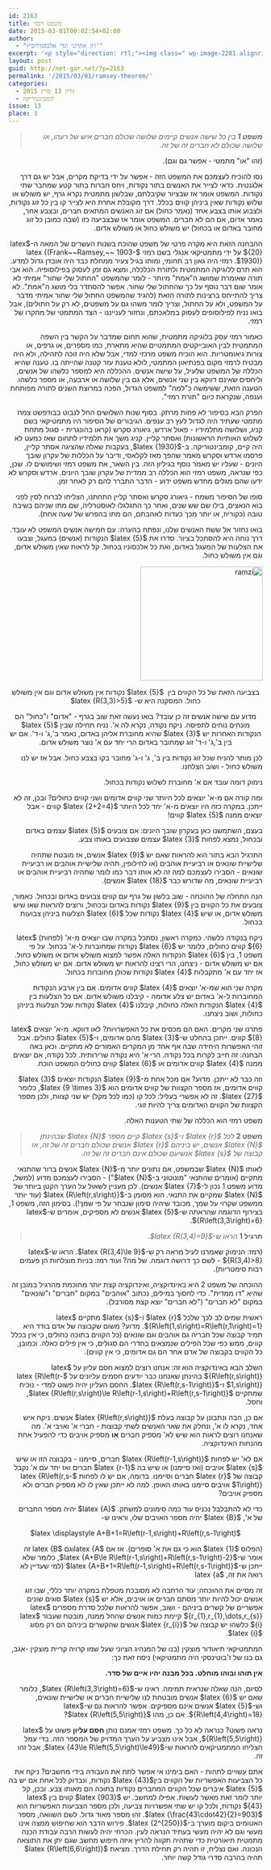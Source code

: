 ```yaml
---
id: 2163
title: משפט רמזי
date: 2015-03-01T00:02:54+02:00
author:
  - "רון אהרוני וגדי אלכסנדרוביץ'"
excerpt: '<p style="direction: rtl;"><img class=" wp-image-2281 alignright" src="http://net-gar.net/wp-content/uploads/2015/02/download-3.jpg" alt="download (3)" width="119" height="137" />רמזי היה גאון רב תחומי, ומותו בגיל צעיר ממחלת כבד היה אובדן גדול למדע. הוא תרם ללוגיקה המתמטית ולתורת הכלכלה, ומצא גם זמן לעסוק בפילוסופיה. הוא אבי תורה שאומרת שמושג ה"אמת" מיותר - לומר שהמשפט "החתול שלי שחור" אמיתי לא אומר שום דבר נוסף על כך שהחתול שלי שחור. רמזי עסק בלוגיקה מתמטית, שהוא תחום שמדבר על הקשר בין השפה המתמטית לבין האובייקטים המתמטיים שהיא מתארת, כמו מספרים, או גרפים, או צורות גיאומטריות. הוא הוכיח משפט מרכזי למדי, אבל שלא היה זוכה לתהילה, ולא היה מבטיח לרמזי מקום בפנתיאון המתמטי, לולא טענת עזר קטנה שהייתה בו.</p>'
layout: post
guid: http://net-gar.net/?p=2163
permalink: '/2015/03/01/ramsey-theorem/'
categories:
  - גליון 13 מרץ 2015
  - קומבינטוריקה
issue: 13
place: 3
---
```

> <p style="direction: rtl;">
>   <em><b>משפט 1 </b>בין כל שישה אנשים קיימים שלושה שכולם חברים איש של רעהו, או שלושה שכולם לא חברים זה של זה.</em>
> </p>

<p style="direction: rtl;">
  (זהו "או" מתמטי - אפשר גם וגם).
</p>

<p style="direction: rtl;">
  נסו להוכיח לעצמכם את המשפט הזה - אפשר על ידי בדיקת מקרים, אבל יש גם דרך אלגנטית. כדאי לצייר את האנשים בתור נקודות, ויחס חברות בתור קטע שמחבר שתי נקודות. המשפט אומר אז שבציור שקיבלתם, שבלשון מתמטית נקרא גרף, יש משולש או שלוש נקודות שאין ביניהן קווים בכלל. דרך מקובלת אחרת היא לצייר קו בין כל זוג נקודות, ולצבוע אותו בצבע אחד (נאמר כחול) אם זוג האנשים המתאים חברים, ובצבע אחר, נאמר אדום, אם הם לא חברים. המשפט אומר אז שבצביעה כזו (שבה כמובן כל זוג מחובר באדום או בכחול) יש משולש כחול או משולש אדום.
</p>

<p style="direction: rtl;">
  ההבחנה הזאת היא מקרה פרטי של משפט שהוכח בשנות העשרים של המאה ה-$latex {20}$ על ידי מתמטיקאי אנגלי בשם רמזי $latex {(Frank~~Ramsey,~~ 1903-1930)}$. רמזי היה גאון רב תחומי, ומותו בגיל צעיר ממחלת כבד היה אובדן גדול למדע. הוא תרם ללוגיקה המתמטית ולתורת הכלכלה, ומצא גם זמן לעסוק בפילוסופיה. הוא אבי תורה שאומרת שמושג ה"אמת" מיותר - לומר שהמשפט "החתול שלי שחור" אמיתי לא אומר שום דבר נוסף על כך שהחתול שלי שחור. אפשר להסתדר בלי מושג ה"אמת". לא צריך להתייחס ברצינות לתורה הזאת (להגיד שהמשפט החתול שלי שחור אמיתי מדבר על המשפט, ולא על החתול, וצריך לומר משהו גם על משפטים, לא רק על חתולים), אבל בואו נניח לפילוסופים לעסוק במלאכתם, ונחזור לענייננו - הצד המתמטי של מחקרו של רמזי.
</p>

<p style="direction: rtl;">
  כאמור רמזי עסק בלוגיקה מתמטית, שהוא תחום שמדבר על הקשר בין השפה המתמטית לבין האובייקטים המתמטיים שהיא מתארת, כמו מספרים, או גרפים, או צורות גיאומטריות. הוא הוכיח משפט מרכזי למדי, אבל שלא היה זוכה לתהילה, ולא היה מבטיח לרמזי מקום בפנתיאון המתמטי, לולא טענת עזר קטנה שהייתה בו. טענה שהיא הכללה של המשפט שלעיל, על שישה אנשים. ההכללה היא למספר כלשהו של אנשים, וליחסים שאינם דווקא בין שני אנשים, אלא גם בין שלושה או ארבעה, או מספר כלשהו. הטענה הזאת, ששימשה כ"למה" למשפט הגדול, הפכה במרוצת השנים לתורה מפותחת וענפה, שנקראת כיום "תורת רמזי".
</p>

<p style="direction: rtl;">
  הפרק הבא בסיפור לא פחות מרתק. בסוף שנות השלושים החל לנבוט בבודפשט צמח מתמטי שעתיד היה לגדול לעץ רב ענפים. הגיבורים של הסיפור היו מתמטיקאי בשם קניג, ושלושה מתלמידיו - פאול ארדש, גיאורג סקרש (קראו בהונגרית - סגול מתחת לשלוש האותיות הראשונות) ואסתר קליין. קניג משך את תלמידיו לתחום שאז כמעט לא היה קיים, קומבינטוריקה. ב-$latex {1930}$, בעקבות שאלה שהציגה אסתר קליין, פרסמו ארדש וסקרש מאמר שהפך מאז לקלאסי, ודיבר על הכללות של עקרון שובך היונים - שעליו יש מאמר נוסף בגיליון הזה. בין השאר, את משפט רמזי ושימושים לו. שכן, כפי שנראה, משפט רמזי הוא הכללה רב ממדית של עקרון שובך היונים. ארדש וסקרש לא ידעו שהם מגלים מחדש משפט ידוע - הדבר התברר להם רק לאחר זמן.
</p>

<p style="direction: rtl;">
  סופו של הסיפור משמח - גיאורג סקרש ואסתר קליין התחתנו, הצליחו לברוח לסין לפני בוא הנאצים, בילו שם שש שנים, ואחר כך התגלגלו לאוסטרליה, שם מתו שניהם בשיבה טובה (כקוריוז, או יותר מכך כעדות לאהבתם, הם מתו בהפרש של שעה אחת).
</p>

<p style="direction: rtl;">
  בואו נחזור אל ששת האנשים שלנו, ונפתח בהערה: עם חמישה אנשים המשפט לא עובד. דרך נוחה היא להסתכל בציור. סדרו את $latex {5}$ הנקודות (אנשים) במעגל, וצבעו את הצלעות של המעגל באדום, ואת כל אלכסוניו בכחול. קל לראות שאין משולש אדום, וגם אין משולש כחול.
</p>

<p style="direction: rtl;">
  <img class="aligncenter size-full wp-image-2264" src="http://net-gar.net/wp-content/uploads/2015/02/ramzi.png" alt="ramzi" width="242" height="226" />
</p>

<p style="direction: rtl; text-align: center;">
  <span style="color: #222222;">בצביעה הזאת של כל הקווים בין  $latex {5}$ נקודות אין משולש אדום וגם אין משולש כחול. המסקנה היא ש- $latex {R(3,3)>5}$</span>
</p>

<p style="direction: rtl; text-align: center;">
  מדוע עם שישה אנשים זה כן עובד? בואו נעשה זאת שוב בגרף - "אדום" ו"כחול" הם מונחים נוחים לתפיסה. ניקח נקודה, נקרא לה א'. נניח תחילה שבין $latex {5}$ הנקודות האחרות יש $latex {3}$ שהיא מחוברת אליהן באדום, נאמר ב',ג' ו-ד'. אם יש בין ב',ג' ו-ד' זוג שמחובר באדום הרי יחד עם א' נוצר משולש אדום.
</p>

<p style="direction: rtl;">
  לכן מותר להניח שכל זוג נקודות בין ב', ג' ו-ג' מחובר בקו בצבע כחול. אבל אז יש לנו משולש כחול - ושוב הצלחנו.
</p>

<p style="direction: rtl;">
  נימוק דומה עובד אם א' מחוברת לשלוש נקודות בכחול.
</p>

<p style="direction: rtl;">
  ומה קורה אם מ-א' יוצאים לכל היותר שני קווים אדומים ושני קווים כחולים? ובכן, זה לא ייתכן. במקרה כזה היו יוצאים מ-א' יחד לכל היותר $latex {2+2=4}$ קווים - אבל יוצאים ממנה $latex {5}$ קווים!
</p>

<p style="direction: rtl;">
  בעצם, השתמשנו כאן בעקרון שובך היונים: אם צובעים $latex {5}$ עצמים באדום ובכחול, נמצא לפחות $latex {3}$ עצמים שצבועים באותו צבע.
</p>

<p style="direction: rtl;">
  התרגיל הבא בתור הוא להראות שאם יש $latex {9}$ אנשים, אז מובטח שתהיה שלישיית שונאים או רביעיית אוהבים (או לחילופין, תהיה שלישיית אוהבים או רביעיית שונאים - הסבירו לעצמכם למה זה לא אותו דבר כמו לומר שתהיה רביעיית אוהבים או רביעיית שונאים, מה שדורש כבר $latex {18}$ אנשים).
</p>

<p style="direction: rtl;">
  הנה התחלה של ההוכחה - שוב בלשון של גרף עם קווים צבועים באדום ובכחול. כאמור, צובעים את כל הקווים בין $latex {9}$ נקודות באדום ובכחול, ורוצים להראות שאו שיש משולש אדום, או שיש $latex {4}$ נקודות שכל $latex {6}$ הצלעות ביניהן צבועות בכחול.
</p>

<p style="direction: rtl;">
  ניקח בנקודה כלשהי. כמקרה ראשון, נסתכל במקרה שבו יוצאים מ-א' (לפחות) $latex {6}$ קווים כחולים, כלומר יש $latex {6}$ נקודות שמחוברות ל-א' בכחול. על פי משפט 1, בין $latex {6}$ הנקודות האלה אפשר למצוא משולש אדום או משולש כחול. אם יש משולש אדום - ניצחנו, הרי רצינו להראות יש משולש אדום. אם יש משולש כחול, אז יחד עם א' מתקבלות $latex {4}$ נקודות שכולן מחוברות בכחול.
</p>

<p style="direction: rtl;">
  מקרה שני הוא שמ-א' יוצאים $latex {4}$ קווים אדומים. אם בין ארבע הנקודות המחוברות ל-א' באדום יש צלע אדומה - קיבלנו משולש אדום. אם כל הצלעות בין $latex {4}$ הנקודות האלה כחולות, קיבלנו $latex {4}$ נקודות שכל הצלעות ביניהן כחולות, ושוב ניצחנו.
</p>

<p style="direction: rtl;">
  פתרנו שני מקרים. האם הם מכסים את כל האפשרויות? לאו דווקא. מ-א' יוצאים $latex {8}$ קווים. ייתכן בהחלט ש-$latex {3}$ מהם אדומים, ו-$latex {5}$ כחולים. אבל זוהי האפשרות היחידה שבה אף אחד מן המקרים האמורים לא מתקיים. וכאן באה הבחנה: זה חייב לקרות בכל נקודה. הרי א' היא נקודה שרירותית. לכל נקודה, אם יוצאים ממנה $latex {4}$ קווים אדומים או $latex {6}$ קווים כחולים המשפט הוכח.
</p>

<p style="direction: rtl;">
  וזה כבר לא ייתכן. מדוע? אם מכל אחת מ-$latex {9}$ הנקודות יוצאים $latex {3}$ קווים אדומים, אז מספר הקצוות של קווים אדומים הוא $latex {9 \times 3}$, כלומר $latex {27}$. זה לא אפשרי בעליל: לכל קו (כמו לכל מקל) יש שני קצוות, ולכן מספר הקצוות של הקווים האדומים צריך להיות זוגי.
</p>

<p style="direction: rtl;">
  משפט רמזי הוא הכללה של שתי הטענות האלה.
</p>

> <p style="direction: rtl;">
>   <b>משפט 2</b><em> לכל $latex {r}$ ו-$latex {s}$ קיים מספר $latex {N}$ שבהינתן $latex {N}$ אנשים, יש ביניהם $latex {r}$ אנשים שכולם חברים זה של זה, או קבוצה של $latex {s}$ אנשיעם שכולם אינם חברים זה של זה. </em>
> </p>

<p style="direction: rtl;">
  לאותו $latex {N}$ שבמשפט, אם נתונים יותר מ-$latex {N}$ אנשים ברור שהתנאי מתקיים (אומרים שהתנאי "מונוטוני ב-$latex {N}$") - הסבירו לעצמכם מדוע (למשל, מדוע משפט 1 נכון ל-$latex {7}$ אנשים). לכן מעניין לשאול על הערך הקטן ביותר של $latex {N}$ שמקיים את התנאי. הוא מסומן ב-$latex {R\left(r,s\right)}$ (עוד יותר ממשפט שקרוי על שמך, מכובד שיהיה סימון שנבחר על פי שמך!). בסימון הזה, משפט 1, בצירוף הדוגמה שהראתה ש-$latex {5}$ אנשים לא מספיקים, אומרים ש-$latex {R\left(3,3\right)=6}$.
</p>

> <p style="direction: rtl;">
>   <b>תרגיל 1</b> <em> הראו ש-$latex {R(3,4)=9}$. </em>
> </p>

<p style="direction: rtl;">
  (רמז: הנימוק שאמרנו לעיל מראה רק ש-$latex {R(3,4)\le 9}$. הראו ש-$latex {R(3,4)>8}$ - לשם כך דרושה דוגמה. של מה? ועוד רמז: בניות מוצלחות הן פעמים רבות סימטריות).
</p>

<p style="direction: rtl;">
  ההוכחה של משפט 2 היא באינדוקציה, ואינדוקציה קצת יותר מחוכמת מהרגיל במובן זה שהיא "דו ממדית". כדי לחסוך במילים, נכתוב "אוהבים" במקום "חברים" ו"שונאים" במקום "לא חברים" ("לא חברים" יוצא קצת מסורבל).
</p>

<p style="direction: rtl;">
  ראשית שמים לב לכך שלכל $latex {r}$ ו-$latex {s}$ מתקיים $latex {R\left(1,s\right)=R\left(r,1\right)=1}$. מדוע? משום שקבוצה של אדם בודד היא תמיד קבוצה שכל חבריה גם אוהבים וגם שונאים (כל הקווים בתוכה כחולים, כי אין בכלל קווים, ממש כפי שכל הפילים שנמצאים בחדרי הם סגולים, כי אין פילים כאלה. וכמובן, כל הקווים בקבוצה של אדם אחד הם גם אדומים, כי אין קווים).
</p>

<p style="direction: rtl;">
  השלב הבא באינדוקציה הוא זה: אנחנו רוצים למצוא חסם עליון על $latex {R\left(r,s\right)}$ בהינתן שאנחנו כבר יודעים חסמים עליונים על $latex {R\left(r-1,s\right)}$ ו-$latex {R\left(r,s-1\right)}$. החסם העליון יהיה פשוט למדי - נוכיח שמתקיים $latex {R\left(r,s\right)\le R\left(r-1,s\right)+R\left(r,s-1\right)}$, וחסל.
</p>

<p style="direction: rtl;">
  אם כן, הבה ונתבונן על קבוצה בעלת $latex {R\left(r,s\right)}$ אנשים. ניקח איש אחד, נקרא לו א', ונחלק את שאר האנשים לשתי קבוצות - חברי א' ואויבי א'. מה שאנחנו רוצים לראות הוא שיש לא' מספיק חברים <b>או</b> מספיק אויבים כדי להפעיל אחת מהנחות האינדוקציה.
</p>

<p style="direction: rtl;">
  אם לא' יש לפחות $latex {R\left(r-1,s\right)}$ חברים, סיימנו - בקבוצה הזו או שיש $latex {s}$ אויבים (ואז סיימנו) או שיש בה $latex {r-1}$ חברים ואז יחד עם א' נקבל קבוצה של $latex {r}$ חברים וסיימנו. בדומה, אם יש לו לפחות $latex {R\left(r,s-1\right)}$ אויבים סיימנו באותו האופן. למה לא ייתכן שאין לו לא מספיק חברים ולא מספיק אויבים?
</p>

<p style="direction: rtl;">
  כדי לא להתבלבל נכניס עוד כמה סימונים למשחק. $latex {A}$ יהיה מספר החברים של א', $latex {B}$ יהיה מספר האויבים שלו, וראינו ש-
</p>

<p style="direction: rtl;" align="center">
  $latex \displaystyle A+B+1=R\left(r-1,s\right)+R\left(r,s-1\right)$
</p>

<p style="direction: rtl;">
  (הפלוס $latex {1}$ הוא כי גם את א' סופרים). אז אם $latex {A<R\left(r-1,s\right)}$ <b>וגם $latex {B<R\left(r,s-1\right)}$</b> זה אומר ש-$latex {A+B\le R\left(r-1,s\right)+R\left(r,s-1\right)-2}$, כלומר שלא ייתכן ש-$latex {A+B+1=R\left(r-1,s\right)+R\left(r,s-1\right)}$ (למי שעדיין לא רואה את זה, $latex {a<b}$ שקול לאמירה ש-$latex {a\le b-1}$ אם $latex {a,b}$ הם טבעיים; זו אבחנה מועילה מאוד לעתים).
</p>

<p style="direction: rtl;">
  זה מסיים את ההוכחה; עוד הרחבה לא מסובכת מטפלת במקרה יותר כללי, שבו זוג אנשים יכול להיות יותר מסתם חברים או אויבים, אלא יש $latex {s}$ סוגים שונים אפשריים של קשרים ביניהם - ושוב, אפשר להראות שלכל סדרת מספרים $latex {r_{1},r_{1},\dots,r_{s}}$ קיימת כמות אנשים שהחל ממנה, מובטח שעבור $latex {i}$ כלשהו יש קבוצה של $latex {r_{i}}$ אנשים שהקשרים ביניהם הם רק מסוג $latex {i}$.
</p>

<p style="direction: rtl;">
  המתמטיקאי תיאודור מוצקין (בנו של המנהיג הציוני שעל שמו קרויה קריית מוצקין -אגב, גם בנו של ז'בוטינסקי היה מתמטיקאי) ניסח זאת כך:
</p>

<p style="direction: rtl;">
  <b>אין תוהו ובוהו מוחלט. בכל מבנה יהיו איים של סדר.</b>
</p>

<p style="direction: rtl;">
  לסיום, הנה שאלה שנראית תמימה. ראינו ש-$latex {R\left(3,3\right)=6}$, כלומר שאם יש $latex {6}$ אנשים מובטחת לנו שלישיית חברים או שלישיית שונאים, וש-$latex {5}$ אנשים אינם מספיקים. אפשר להראות גם ש-$latex {R\left(4,4\right)=18}$. אם כן, מהו $latex {R\left(5,5\right)}$?
</p>

<p style="direction: rtl;">
  נראה פשוט? כנראה לא כל כך. משפט רמזי אמנם נותן <b>חסם עליון</b> פשוט על $latex {R\left(5,5\right)}$, אבל אינו מצביע על הערך המדויק של המספר הזה. בדי עמל הצליחו המתמטיקאים להראות ש-$latex {43\le R\left(5,5\right)\le49}$, אבל זהו זה.
</p>

<p style="direction: rtl;">
  אתם עשויים לתהות - האם בימינו אי אפשר לתת את העבודה בידי מחשבים? ניקח את כל הצביעות האפשריות של הקווים בין$latex {43}$ נקודות, ונבדוק לכל אחת אם יש בה $latex {5}$ איברים שכל הקווים המחברים נקודות בתוכה הם מאותו צבע. ובכן, קל יותר לומר זאת מאשר לעשות. אפילו למחשב. יש $latex {903}$ קווים בין $latex {43}$ נקודות, ולכל קו יש שתי אפשרויות צביעה, ולכן מספר הצביעות האפשריות הוא $latex {\frac{43\cdot42}{2}=903}$. זהו מספר מאוד גדול. לשם השוואה, מספר האטומים ביקום מוערך ב-$latex {2^{250}}$. פירוש הדבר הוא שחיפוש ממצה אינו מעשי וגם לא יהיה מעשי בעתיד הנראה לעין. הכרחי יהיה לעשות הרבה עבודת הכנה מתמטית תיאורטית כדי שתהיה תקווה להריץ איזה חיפוש מחשב שגם יתן את התוצאה הנכונה. ואם נצליח, זו תהיה רק תחילת הדרך. מציאת $latex {R\left(6,6\right)}$ תהיה בהרבה סדרי גודל קשה יותר.
</p>